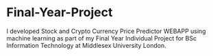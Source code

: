 # Final-Year-Project
I developed Stock and Crypto Currency Price Predictor WEBAPP using machine learning as part of my Final Year Individual Project for BSc Information Technology at Middlesex University London.
